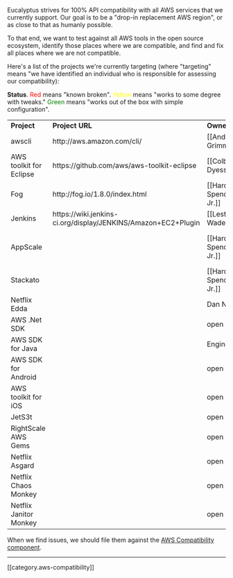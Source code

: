 Eucalyptus strives for 100% API compatibility with all AWS services that we currently support.  Our goal is to be a "drop-in replacement AWS region", or as close to that as humanly possible.

To that end, we want to test against all AWS tools in the open source ecosystem, identify those places where we are compatible, and find and fix all places where we are not compatible.

Here's a list of the projects we're currently targeting (where "targeting" means "we have identified an individual who is responsible for assessing our compatibility):

**Status**. <font color="red">Red</font> means "known broken". <font color="yellow">Yellow</font> means "works to some degree with tweaks."  <font color="green">Green</font> means "works out of the box with simple configuration".

<table>
  <tr><td><b>Project</b></td><td><b>Project URL</b></td><td><b>Owner</b></td><td><b>Status</b></td><td><b>Notes</b></td></tr>
  <tr><td>awscli</td><td>http://aws.amazon.com/cli/</td><td>[[Andy Grimm]]</td><td><font color="yellow">Yellow</font></td><td>http://agrimmsreality.blogspot.com/2013/01/using-aws-cli-with-eucalyptus.html</td></tr>
  <tr><td>AWS toolkit for Eclipse</td><td>https://github.com/aws/aws-toolkit-eclipse</td><td>[[Colby Dyess]]</td><td><font color="yellow">Yellow</font></td><td>[[Eclipse Plugin]]</td></tr>  
  <tr><td>Fog</td><td>http://fog.io/1.8.0/index.html</td><td>[[Harold Spencer Jr.]]</td><td><font color="yellow">Yellow</font></td><td>Lots of notes here: [[Fog]]</td></tr>
  <tr><td>Jenkins</td><td>https://wiki.jenkins-ci.org/display/JENKINS/Amazon+EC2+Plugin</td><td>[[Lester Wade]]</td><td>&nbsp;</td><td>&nbsp;</td></tr>
  <tr><td>AppScale</td><td>&nbsp;</td><td>[[Harold Spencer Jr.]]</td><td><font color="red">Red</font></td><td>Image runs, but the AppScale services do not yet work. Problem is that Euca does not currently follow the split internal/external DNS model of AWS. It may be that other PaaSes share this exact issue.</td></tr>
  <tr><td>Stackato</td><td>&nbsp;</td><td>[[Harold Spencer Jr.]]</td><td><font color="red">Red</font></td><td>Image runs, but the Stackato services do not yet work. More info: [[Stackato-Image]]</td></tr>
  <tr><td>Netflix Edda</td><td>&nbsp;</td><td>Dan Nurmi</td><td><font color="yellow">Yellow</font></td><td>http://nurmiblog.wordpress.com/2013/01/22/inspired-by-netflix/</td></tr>
  <tr><td>AWS .Net SDK</td><td>&nbsp;</td><td>open</td><td>&nbsp;</td><td>&nbsp;</td></tr>
  <tr><td>AWS SDK for Java</td><td>&nbsp;</td><td>Engineering</td><td>&nbsp;</td><td>&nbsp;</td></tr>
  <tr><td>AWS SDK for Android</td><td>&nbsp;</td><td>open</td><td>&nbsp;</td><td>&nbsp;</td></tr>
  <tr><td>AWS toolkit for iOS</td><td>&nbsp;</td><td>open</td><td>&nbsp;</td><td>&nbsp;</td></tr>
  <tr><td>JetS3t</td><td>&nbsp;</td><td>open</td><td>&nbsp;</td><td>&nbsp;</td></tr>
  <tr><td>RightScale AWS Gems</td><td>&nbsp;</td><td>open</td><td>&nbsp;</td><td>&nbsp;</td></tr>
  <tr><td>Netflix Asgard</td><td>&nbsp;</td><td>open</td><td>&nbsp;</td><td>&nbsp;</td></tr>
  <tr><td>Netflix Chaos Monkey</td><td>&nbsp;</td><td>open</td><td>&nbsp;</td><td>&nbsp;</td></tr>
  <tr><td>Netflix Janitor Monkey</td><td>&nbsp;</td><td>open</td><td>&nbsp;</td><td>&nbsp;</td></tr>
</table>

When we find issues, we should file them against the [AWS Compatibility component](https://eucalyptus.atlassian.net/browse/EUCA/component/10201).

*****

[[category.aws-compatibility]]